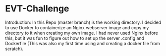 # EVT-Challenge

Introduction:
In this Repo (master branch) is the working directory.
I decided to use Docker to containerize an Nginx webserver image and copy my directory to it when creating my own image.
I had never used Nginx before this, but it was fun to figure out how to set up the server .config and Dockerfile (This was also my first time using and creating a docker file from scratch). 
